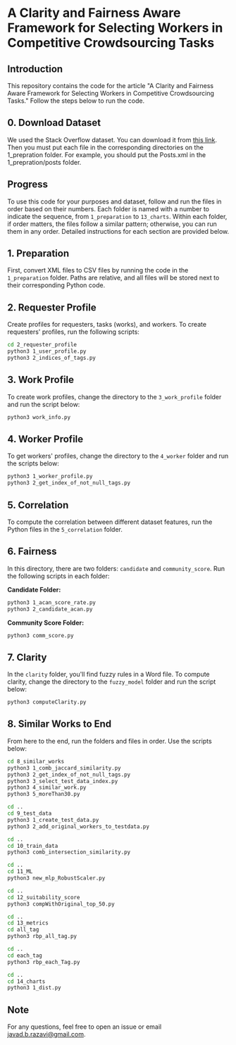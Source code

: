 # A Clarity and Fairness Aware Framework for Selecting Workers in Competitive Crowdsourcing Tasks

## Introduction
This repository contains the code for the article "A Clarity and Fairness Aware Framework for Selecting Workers in Competitive Crowdsourcing Tasks." Follow the steps below to run the code.

## 0. Download Dataset
We used the Stack Overflow dataset. You can download it from [this link](https://drive.google.com/drive/folders/1q33zXpglbViJtDEJYP0oAuH-r24wkWKU?usp=sharing). Then you must put each file in the corresponding directories on the 1_prepration folder. For example, you should put the Posts.xml in the 1_prepration/posts folder.

## Progress
To use this code for your purposes and dataset, follow and run the files in order based on their numbers. Each folder is named with a number to indicate the sequence, from `1_preparation` to `13_charts`. Within each folder, if order matters, the files follow a similar pattern; otherwise, you can run them in any order. Detailed instructions for each section are provided below.

## 1. Preparation
First, convert XML files to CSV files by running the code in the `1_preparation` folder. Paths are relative, and all files will be stored next to their corresponding Python code.

## 2. Requester Profile
Create profiles for requesters, tasks (works), and workers. To create requesters' profiles, run the following scripts:

```sh
cd 2_requester_profile
python3 1_user_profile.py
python3 2_indices_of_tags.py
```

## 3. Work Profile
To create work profiles, change the directory to the `3_work_profile` folder and run the script below:

```sh
python3 work_info.py
```

## 4. Worker Profile
To get workers' profiles, change the directory to the `4_worker` folder and run the scripts below:

```sh
python3 1_worker_profile.py
python3 2_get_index_of_not_null_tags.py
```

## 5. Correlation
To compute the correlation between different dataset features, run the Python files in the `5_correlation` folder.

## 6. Fairness
In this directory, there are two folders: `candidate` and `community_score`. Run the following scripts in each folder:

**Candidate Folder:**

```sh
python3 1_acan_score_rate.py
python3 2_candidate_acan.py
```

**Community Score Folder:**

```sh
python3 comm_score.py
```

## 7. Clarity
In the `clarity` folder, you'll find fuzzy rules in a Word file. To compute clarity, change the directory to the `fuzzy_model` folder and run the script below:

```sh
python3 computeClarity.py
```

## 8. Similar Works to End
From here to the end, run the folders and files in order. Use the scripts below:

```sh
cd 8_similar_works
python3 1_comb_jaccard_similarity.py
python3 2_get_index_of_not_null_tags.py
python3 3_select_test_data_index.py
python3 4_similar_work.py
python3 5_moreThan30.py

cd ..
cd 9_test_data
python3 1_create_test_data.py
python3 2_add_original_workers_to_testdata.py

cd ..
cd 10_train_data
python3 comb_intersection_similarity.py

cd ..
cd 11_ML
python3 new_mlp_RobustScaler.py

cd ..
cd 12_suitability_score
python3 compWithOriginal_top_50.py

cd ..
cd 13_metrics
cd all_tag
python3 rbp_all_tag.py

cd ..
cd each_tag
python3 rbp_each_Tag.py

cd ..
cd 14_charts
python3 1_dist.py
```

## Note
For any questions, feel free to open an issue or email [javad.b.razavi@gmail.com](mailto:javad.b.razavi@gmail.com).
